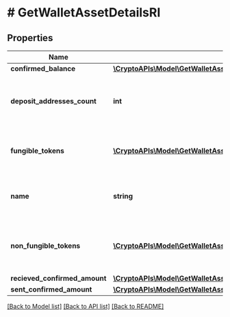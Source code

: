 # # GetWalletAssetDetailsRI

## Properties

Name | Type | Description | Notes
------------ | ------------- | ------------- | -------------
**confirmed_balance** | [**\CryptoAPIs\Model\GetWalletAssetDetailsRIConfirmedBalance**](GetWalletAssetDetailsRIConfirmedBalance.md) |  |
**deposit_addresses_count** | **int** | Specifies the count of deposit addresses in the Wallet. |
**fungible_tokens** | [**\CryptoAPIs\Model\GetWalletAssetDetailsRIFungibleTokensInner[]**](GetWalletAssetDetailsRIFungibleTokensInner.md) | Represents fungible tokens&#39;es detailed information |
**name** | **string** | Defines the name of the Wallet given to it by the user. |
**non_fungible_tokens** | [**\CryptoAPIs\Model\GetWalletAssetDetailsRINonFungibleTokensInner[]**](GetWalletAssetDetailsRINonFungibleTokensInner.md) | Represents non-fungible tokens&#39;es detailed information. |
**recieved_confirmed_amount** | [**\CryptoAPIs\Model\GetWalletAssetDetailsRIRecievedConfirmedAmount**](GetWalletAssetDetailsRIRecievedConfirmedAmount.md) |  |
**sent_confirmed_amount** | [**\CryptoAPIs\Model\GetWalletAssetDetailsRISentConfirmedAmount**](GetWalletAssetDetailsRISentConfirmedAmount.md) |  |

[[Back to Model list]](../../README.md#models) [[Back to API list]](../../README.md#endpoints) [[Back to README]](../../README.md)
